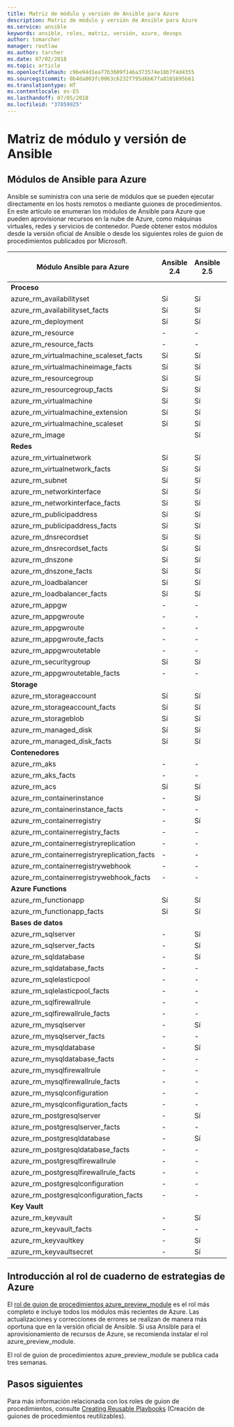 ```yaml
---
title: Matriz de módulo y versión de Ansible para Azure
description: Matriz de módulo y versión de Ansible para Azure
ms.service: ansible
keywords: ansible, roles, matriz, versión, azure, devops
author: tomarcher
manager: routlaw
ms.author: tarcher
ms.date: 07/02/2018
ms.topic: article
ms.openlocfilehash: c9be94d1ea77b3609f146a373574e10b7f4d4355
ms.sourcegitcommit: 0b4da003fc0063c6232f795d6b67fa8101695b61
ms.translationtype: HT
ms.contentlocale: es-ES
ms.lasthandoff: 07/05/2018
ms.locfileid: "37859925"
---
```

# <a name="ansible-module-and-version-matrix"></a>Matriz de módulo y versión de Ansible

## <a name="ansible-modules-for-azure"></a>Módulos de Ansible para Azure
Ansible se suministra con una serie de módulos que se pueden ejecutar directamente en los hosts remotos o mediante guiones de procedimientos.
En este artículo se enumeran los módulos de Ansible para Azure que pueden aprovisionar recursos en la nube de Azure, como máquinas virtuales, redes y servicios de contenedor. Puede obtener estos módulos desde la versión oficial de Ansible o desde los siguientes roles de guion de procedimientos publicados por Microsoft.

| Módulo Ansible para Azure                   |  Ansible 2.4 |  Ansible 2.5 |  Ansible 2.6 |  Rol de guion de procedimientos [azure_preview_module](#introduction-to-azurepreviewmodule) | 
|---------------------------------------------|--------------|--------------|-----------------------------|-------------------------------------| 
| **Proceso**                    |           |                          |                          |                                  | 
| azure_rm_availabilityset                    | Sí          | Sí                         | Sí          | Sí                                 | 
| azure_rm_availabilityset_facts              | Sí          | Sí                         | Sí          | Sí                                 | 
| azure_rm_deployment                         | Sí          | Sí                         | Sí          | Sí                                 | 
| azure_rm_resource                           | -            | -                           | Sí          | Sí                                 | 
| azure_rm_resource_facts                     | -            | -                           | Sí          | Sí                                 | 
| azure_rm_virtualmachine_scaleset_facts      | Sí          | Sí                         | Sí          | Sí                                 | 
| azure_rm_virtualmachineimage_facts          | Sí          | Sí                         | Sí          | Sí                                 | 
| azure_rm_resourcegroup                      | Sí          | Sí                         | Sí          | Sí                                 | 
| azure_rm_resourcegroup_facts                | Sí          | Sí                         | Sí          | Sí                                 | 
| azure_rm_virtualmachine                     | Sí          | Sí                         | Sí          | Sí                                 | 
| azure_rm_virtualmachine_extension           | Sí          | Sí                         | Sí          | Sí                                 | 
| azure_rm_virtualmachine_scaleset            | Sí          | Sí                         | Sí          | Sí                                 | 
| azure_rm_image                              |              | Sí                         | Sí          | Sí                                 | 
| **Redes**                    |           |                          |                          |                                  | 
| azure_rm_virtualnetwork                     | Sí          | Sí                         | Sí          | Sí                                 | 
| azure_rm_virtualnetwork_facts               | Sí          | Sí                         | Sí          | Sí                                 | 
| azure_rm_subnet                             | Sí          | Sí                         | Sí          | Sí                                 | 
| azure_rm_networkinterface                   | Sí          | Sí                         | Sí          | Sí                                 | 
| azure_rm_networkinterface_facts             | Sí          | Sí                         | Sí          | Sí                                 | 
| azure_rm_publicipaddress                    | Sí          | Sí                         | Sí          | Sí                                 | 
| azure_rm_publicipaddress_facts              | Sí          | Sí                         | Sí          | Sí                                 | 
| azure_rm_dnsrecordset                       | Sí          | Sí                         | Sí          | Sí                                 | 
| azure_rm_dnsrecordset_facts                 | Sí          | Sí                         | Sí          | Sí                                 | 
| azure_rm_dnszone                            | Sí          | Sí                         | Sí          | Sí                                 | 
| azure_rm_dnszone_facts                      | Sí          | Sí                         | Sí          | Sí                                 | 
| azure_rm_loadbalancer                       | Sí          | Sí                         | Sí          | Sí                                 | 
| azure_rm_loadbalancer_facts                 | Sí          | Sí                         | Sí          | Sí                                 | 
| azure_rm_appgw                              | -            | -                           | -            | Sí                                 | 
| azure_rm_appgwroute                         | -            | -                           | -            | Sí                                 | 
| azure_rm_appgwroute                         | -            | -                           | -            | Sí                                 |
| azure_rm_appgwroute_facts                   | -            | -                           | -            | Sí                                 |
| azure_rm_appgwroutetable                    | -            | -                           | -            | Sí                                 |
| azure_rm_securitygroup                      | Sí          | Sí                         | Sí          | Sí                                 | 
| azure_rm_appgwroutetable_facts              | -            | -                           | -            | Sí                                 | 
| **Storage**                    |           |                          |                          |                                  | 
| azure_rm_storageaccount                     | Sí          | Sí                         | Sí          | Sí                                 | 
| azure_rm_storageaccount_facts               | Sí          | Sí                         | Sí          | Sí                                 | 
| azure_rm_storageblob                        | Sí          | Sí                         | Sí          | Sí                                 | 
| azure_rm_managed_disk                       | Sí          | Sí                         | Sí          | Sí                                 | 
| azure_rm_managed_disk_facts                 | Sí          | Sí                         | Sí          | Sí                                 | 
| **Contenedores**                    |           |                          |                          |                                  | 
| azure_rm_aks                                | -            | -                           | Sí          | Sí                                 | 
| azure_rm_aks_facts                          | -            | -                           | Sí          | Sí                                 | 
| azure_rm_acs                                | Sí          | Sí                         | Sí          | Sí                                 | 
| azure_rm_containerinstance                  | -            | Sí                         | Sí          | Sí                                 | 
| azure_rm_containerinstance_facts            | -            | -                           | -            | Sí                                 | 
| azure_rm_containerregistry                  | -            | Sí                         | Sí          | Sí                                 | 
| azure_rm_containerregistry_facts            | -            | -                           | -            | Sí                                 | 
| azure_rm_containerregistryreplication       | -            | -                           | -            | Sí                                 | 
| azure_rm_containerregistryreplication_facts | -            | -                           | -            | Sí                                 | 
| azure_rm_containerregistrywebhook           | -            | -                           | -            | Sí                                 | 
| azure_rm_containerregistrywebhook_facts     | -            | -                           | -            | Sí                                 | 
| **Azure Functions**                    |           |                          |                          |                                  | 
| azure_rm_functionapp                        | Sí          | Sí                         | Sí          | Sí                                 | 
| azure_rm_functionapp_facts                  | Sí          | Sí                         | Sí          | Sí                                 | 
| **Bases de datos**                    |           |                          |                          |                                  | 
| azure_rm_sqlserver                          | -            | Sí                         | Sí          | Sí                                 | 
| azure_rm_sqlserver_facts                    | -            | Sí                         | Sí          | Sí                                 | 
| azure_rm_sqldatabase                        | -            | Sí                         | Sí          | Sí                                 | 
| azure_rm_sqldatabase_facts                  | -            | -                           | -            | Sí                                 | 
| azure_rm_sqlelasticpool                     | -            | -                           | -            | Sí                                 | 
| azure_rm_sqlelasticpool_facts               | -            | -                           | -            | Sí                                 | 
| azure_rm_sqlfirewallrule                    | -            | -                           | -            | Sí                                 | 
| azure_rm_sqlfirewallrule_facts              | -            | -                           | -            | Sí                                 | 
| azure_rm_mysqlserver                        | -            | Sí                         | Sí          | Sí                                 | 
| azure_rm_mysqlserver_facts                  | -            | -                           | -            | Sí                                 | 
| azure_rm_mysqldatabase                      | -            | Sí                         | Sí          | Sí                                 | 
| azure_rm_mysqldatabase_facts                | -            | -                           | -            | Sí                                 | 
| azure_rm_mysqlfirewallrule                  | -            | -                           | -            | Sí                                 | 
| azure_rm_mysqlfirewallrule_facts            | -            | -                           | -            | Sí                                 | 
| azure_rm_mysqlconfiguration                 | -            | -                           | -            | Sí                                 | 
| azure_rm_mysqlconfiguration_facts           | -            | -                           | -            | Sí                                 | 
| azure_rm_postgresqlserver                   | -            | Sí                         | Sí          | Sí                                 | 
| azure_rm_postgresqlserver_facts             | -            | -                           | -            | Sí                                 | 
| azure_rm_postgresqldatabase                 | -            | Sí                         | Sí          | Sí                                 | 
| azure_rm_postgresqldatabase_facts           | -            | -                           | -            | Sí                                 | 
| azure_rm_postgresqlfirewallrule             | -            | -                           | -            | Sí                                 | 
| azure_rm_postgresqlfirewallrule_facts       | -            | -                           | -            | Sí                                 | 
| azure_rm_postgresqlconfiguration            | -            | -                           | -            | Sí                                 | 
| azure_rm_postgresqlconfiguration_facts      | -            | -                           | -            | Sí                                 | 
| **Key Vault**                    |           |                          |                          |                                  | 
| azure_rm_keyvault                           | -            | Sí                         | Sí          | Sí                                 |
| azure_rm_keyvault_facts                     | -            | -                           | -            | Sí                                 |
| azure_rm_keyvaultkey                        | -            | Sí                         | Sí          | Sí                                 |
| azure_rm_keyvaultsecret                     | -            | Sí                         | Sí          | Sí                                 |


## <a name="introduction-to-playbook-role-for-azure"></a>Introducción al rol de cuaderno de estrategias de Azure
El [rol de guion de procedimientos azure_preview_module](https://galaxy.ansible.com/Azure/azure_preview_modules/) es el rol más completo e incluye todos los módulos más recientes de Azure. Las actualizaciones y correcciones de errores se realizan de manera más oportuna que en la versión oficial de Ansible. Si usa Ansible para el aprovisionamiento de recursos de Azure, se recomienda instalar el rol azure_preview_module.

El rol de guion de procedimientos azure_preview_module se publica cada tres semanas.

## <a name="next-steps"></a>Pasos siguientes
Para más información relacionada con los roles de guion de procedimientos, consulte [Creating Reusable Playbooks](http://docs.ansible.com/ansible/latest/playbooks_reuse.html) (Creación de guiones de procedimientos reutilizables). 
